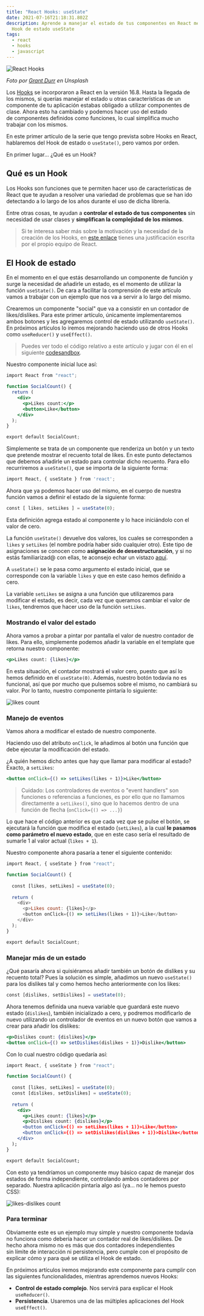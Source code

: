 ```yaml
---
title: "React Hooks: useState"
date: 2021-07-16T21:18:31.802Z
description: Aprende a manejar el estado de tus componentes en React mediante el
  Hook de estado useState
tags:
  - react
  - hooks
  - javascript
---
```

![React Hooks](photo-1563115298-e9585e7943d4.jpg "React Hooks")

*Foto por [Grant Durr](https://unsplash.com/@blizzard88) en Unsplash*

Los [Hooks](https://es.reactjs.org/docs/hooks-intro.html) se incorporaron a React en la versión 16.8. Hasta la llegada de los mismos, si querías manejar el estado u otras características de un componente de tu aplicación estabas obligado a utilizar componentes de clase. Ahora esto ha cambiado y podemos hacer uso del estado de componentes definidos como funciones, lo cual simplifica mucho trabajar con los mismos.

En este primer artículo de la serie que tengo prevista sobre Hooks en React, hablaremos del Hook de estado o `useState()`, pero vamos por orden. 

En primer lugar... ¿Qué es un Hook?

## Qué es un Hook

Los Hooks son funciones que te permiten hacer uso de características de React que te ayudan a resolver una variedad de problemas que se han ido detectando a lo largo de los años durante el uso de dicha librería.

Entre otras cosas, te ayudan a **controlar el estado de tus componentes** sin necesidad de usar clases y **simplifican la complejidad de los mismos**.

> Si te interesa saber más sobre la motivación y la necesidad de la creación de los Hooks, en [este enlace](https://es.reactjs.org/docs/hooks-intro.html#motivation) tienes una justificación escrita por el propio equipo de React.

## El Hook de estado

En el momento en el que estás desarrollando un componente de función y surge la necesidad de añadirle un estado, es el momento de utilizar la función `useState()`. De cara a facilitar la comprensión de este artículo vamos a trabajar con un ejemplo que nos va a servir a lo largo del mismo.

Crearemos un componente "social" que va a consistir en un contador de likes/dislikes. Para este primer artículo, únicamente implementaremos ambos botones y les agregaremos control de estado utilizando `useState()`. En próximos artículos lo iremos mejorando haciendo uso de otros Hooks como `useReducer()` y `useEffect()`.

> Puedes ver todo el código relativo a este artículo y jugar con él en el siguiente [codesandbox](https://codesandbox.io/s/wandering-cloud-c4cbn?file=/src/components/LikeButton.js:0-275).

Nuestro componente inicial luce así:

```jsx
import React from "react";

function SocialCount() {
  return (
    <div>
      <p>Likes count:</p>
      <button>Like</button>
    </div>
  );
}

export default SocialCount;
```

Simplemente se trata de un componente que renderiza un botón y un texto que pretende mostrar el recuento total de likes. En este punto detectamos que debemos añadirle un estado para controlar dicho recuento. Para ello recurriremos a `useState()`, que se importa de la siguiente forma:

```javascript
import React, { useState } from 'react';
```

Ahora que ya podemos hacer uso del mismo, en el cuerpo de nuestra función vamos a definir el estado de la siguiente forma:

```javascript
const [ likes, setLikes ] = useState(0);
```

Esta definición agrega estado al componente y lo hace iniciándolo con el valor de cero. 

La función `useState()` devuelve dos valores, los cuales se corresponden a `likes` y `setLikes` (el nombre podría haber sido cualquier otro). Este tipo de asignaciones se conocen como **asignación de desestructuración**, y si no estás familiarizad@ con ellas, te aconsejo echar un vistazo [aquí](https://developer.mozilla.org/es/docs/Web/JavaScript/Reference/Operators/Destructuring_assignment#descripci%C3%B3n).

A `useState()` se le pasa como argumento el estado inicial, que se corresponde con la variable `likes` y que en este caso hemos definido a cero. 

La variable `setLikes` se asigna a una función que utilizaremos para modificar el estado, es decir, cada vez que queramos cambiar el valor de `likes`, tendremos que hacer uso de la función `setLikes`.

### Mostrando el valor del estado

Ahora vamos a probar a pintar por pantalla el valor de nuestro contador de likes. Para ello, simplemente podemos añadir la variable en el template que retorna nuestro componente:

```jsx
<p>Likes count: {likes}</p>
```

En esta situación, el contador mostrará el valor cero, puesto que así lo hemos definido en el `useState(0)`. Además, nuestro botón todavía no es funcional, así que por mucho que pulsemos sobre el mismo, no cambiará su valor. Por lo tanto, nuestro componente pintaría lo siguiente:

![likes count](count-0.jpg "likes count")

### Manejo de eventos

Vamos ahora a modificar el estado de nuestro componente. 

Haciendo uso del atributo `onClick`, le añadimos al botón una función que debe ejecutar la modificación del estado. 

¿A quién hemos dicho antes que hay que llamar para modificar al estado? Exacto, a `setLikes`:

```jsx
<button onClick={() => setLikes(likes + 1)}>Like</button>
```

> Cuidado: Los controladores de eventos o "event handlers" son funciones o referencias a funciones, es por ello que no llamamos directamente a `setLikes()`, sino que lo hacemos dentro de una función de flecha (`onClick={() => ...}`)

Lo que hace el código anterior es que cada vez que se pulse el botón, se ejecutará la función que modifica el estado (`setLikes`), a la cual **le pasamos como parámetro el nuevo estado**, que en este caso sería el resultado de sumarle 1 al valor actual (`likes + 1`).

Nuestro componente ahora pasaría a tener el siguiente contenido:

```jsx
import React, { useState } from "react";

function SocialCount() {
  
  const [likes, setLikes] = useState(0);
  
  return (
    <div>
      <p>Likes count: {likes}</p>
      <button onClick={() => setLikes(likes + 1)}>Like</button>
    </div>
  );
}

export default SocialCount;
```

### Manejar más de un estado

¿Qué pasaría ahora si quisiéramos añadir también un botón de dislikes y su recuento total? Pues la solución es simple, añadimos un nuevo `useState()` para los dislikes tal y como hemos hecho anteriormente con los likes:

```javascript
const [dislikes, setDislikes] = useState(0);
```

Ahora tenemos definida una nueva variable que guardará este nuevo estado (`dislikes`), también inicializado a cero, y podremos modificarlo de nuevo utilizando un controlador de eventos en un nuevo botón que vamos a crear para añadir los dislikes:

```jsx
<p>Dislikes count: {dislikes}</p>
<button onClick={() => setDislikes(dislikes + 1)}>Dislike</button>
```

Con lo cual nuestro código quedaría así:

```jsx
import React, { useState } from "react";

function SocialCount() {
  
  const [likes, setLikes] = useState(0);
  const [dislikes, setDislikes] = useState(0);
  
  return (
    <div>
      <p>Likes count: {likes}</p>
      <p>Dislikes count: {dislikes}</p>
      <button onClick={() => setLikes(likes + 1)}>Like</button>
      <button onClick={() => setDislikes(dislikes + 1)}>Dislike</button>
    </div>
  );
}

export default SocialCount;
```

Con esto ya tendríamos un componente muy básico capaz de manejar dos estados de forma independiente, controlando ambos contadores por separado. Nuestra aplicación pintaría algo así (ya... no le hemos puesto CSS):

![likes-dislikes count](likes-dislikes.jpg "likes-dislikes count")

### Para terminar

Obviamente este es un ejemplo muy simple y nuestro componente todavía no funciona como debería hacer un contador real de likes/dislikes. De hecho ahora mismo no es más que dos contadores independientes sin límite de interacción ni persistencia, pero cumple con el propósito de explicar cómo y para qué se utiliza el Hook de estado.

En próximos artículos iremos mejorando este componente para cumplir con las siguientes funcionalidades, mientras aprendemos nuevos Hooks:

* **Control de estado complejo**. Nos servirá para explicar el Hook `useReducer()`.
* **Persistencia**. Usaremos una de las múltiples aplicaciones del Hook `useEffect()`.